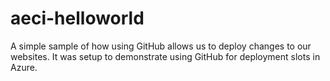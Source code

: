 # aeci-helloworld
A simple sample of how using GitHub allows us to deploy changes to our websites. It was setup to demonstrate using GitHub for deployment slots in Azure.
